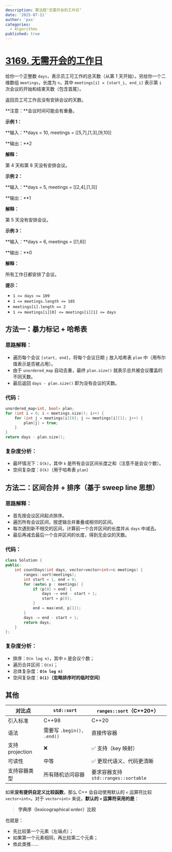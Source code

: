 ```yaml
---
description: 算法题"无需开会的工作日"
date: '2025-07-11'
author: 'pxx'
categories:
  - Algorithms
published: true
---
```




# [3169. 无需开会的工作日](https://leetcode.cn/problems/count-days-without-meetings/)

给你一个正整数 `days`，表示员工可工作的总天数（从第 1 天开始）。另给你一个二维数组 `meetings`，长度为 `n`，其中 `meetings[i] = [start_i, end_i]` 表示第 `i` 次会议的开始和结束天数（包含首尾）。

返回员工可工作且没有安排会议的天数。

**注意：**会议时间可能会有重叠。

 

**示例 1：**

**输入：**days = 10, meetings = [[5,7],[1,3],[9,10]]

**输出：**2

**解释：**

第 4 天和第 8 天没有安排会议。

**示例 2：**

**输入：**days = 5, meetings = [[2,4],[1,3]]

**输出：**1

**解释：**

第 5 天没有安排会议。

**示例 3：**

**输入：**days = 6, meetings = [[1,6]]

**输出：**0

**解释：**

所有工作日都安排了会议。

 

**提示：**

- `1 <= days <= 109`
- `1 <= meetings.length <= 105`
- `meetings[i].length == 2`
- `1 <= meetings[i][0] <= meetings[i][1] <= days`



## 方法一：暴力标记 + 哈希表

### **思路解释：**

- 遍历每个会议 `[start, end]`，将每个会议日期 `j` 放入哈希表 `plan` 中（用布尔值表示是否被占用）。
- 由于 `unordered_map` 自动去重，最终 `plan.size()` 就表示总共被会议覆盖的不同天数。
- 最后返回 `days - plan.size()` 即为没有会议的天数。

### **代码：**

```cpp
unordered_map<int, bool> plan;
for (int i = 0; i < meetings.size(); i++) {
    for (int j = meetings[i][0]; j <= meetings[i][1]; j++) {
        plan[j] = true;
    }
}
return days - plan.size();
```

### **复杂度分析：**

- 最坏情况下：`O(k)`，其中 `k` 是所有会议区间长度之和（注意不是会议个数）。
- 空间复杂度：`O(k)`（用于哈希表 `plan`）



##  方法二：区间合并 + 排序（基于 sweep line 思想）

### **思路解释：**

- 首先按会议区间起点排序。
- 遍历所有会议区间，按逻辑合并重叠或相邻的区间。
- 每次遇到新不相交的区间，计算前一个合并区间的长度并从 `days` 中减去。
- 最后再减去最后一个合并区间的长度，得到无会议的天数。

### **代码：**

```cpp
class Solution {
public:
    int countDays(int days, vector<vector<int>>& meetings) {
        ranges::sort(meetings);
        int start = 1, end = 0;
        for (auto& p : meetings) {
            if (p[0] > end) {
                days -= end - start + 1;
                start = p[0];
            }
            end = max(end, p[1]);
        }
        days -= end - start + 1;
        return days;
    }
};
```

### **复杂度分析：**

- 排序：`O(n log n)`，其中 `n` 是会议个数；
- 遍历合并区间：`O(n)`；
- 总体复杂度：**`O(n log n)`**
- 空间复杂度：**`O(1)`（忽略排序时的临时空间）**

## 其他

| 对比点          | `std::sort`               | `ranges::sort`（C++20+）             |
| --------------- | ------------------------- | ------------------------------------ |
| 引入标准        | C++98                     | C++20                                |
| 语法            | 需要写 `.begin(), .end()` | 直接传容器                           |
| 支持 projection | ❌                         | ✅ 支持（key 映射）                   |
| 可读性          | 中等                      | ✅ 更现代语义、代码更清晰             |
| 支持容器类型    | 所有随机访问容器          | 要求容器支持 `std::ranges::sortable` |

如果**没有提供自定义比较函数**，那么 C++ 会自动使用默认的 `<` 运算符比较 `vector<int>`。对于 `vector<int>` 来说，**默认的 `<` 运算符采用的是**：

> **字典序（lexicographical order）比较**

也就是：

- 先比较第一个元素（左端点）；
- 如果第一个元素相同，再比较第二个元素；
- 依此类推……
